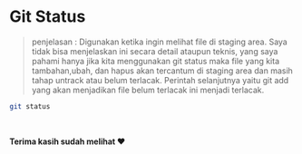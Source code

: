 # Git Status

> penjelasan : Digunakan ketika ingin melihat file di staging area. Saya tidak bisa menjelaskan ini secara detail ataupun teknis, yang saya pahami hanya jika kita menggunakan git status maka file yang kita tambahan,ubah, dan hapus akan tercantum di staging area dan masih tahap untrack atau belum terlacak. Perintah selanjutnya yaitu git add yang akan menjadikan file belum terlacak ini menjadi terlacak.

```bash
git status
```

<br>

**Terima kasih sudah melihat :heart:**